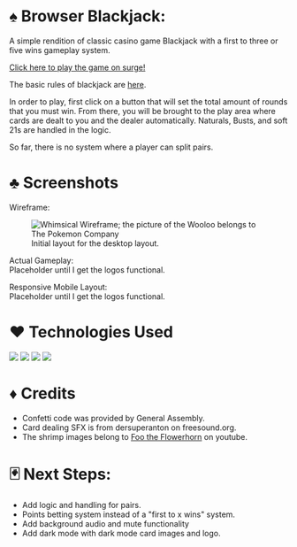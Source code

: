 # ♠ Browser Blackjack:  
 A simple rendition of classic casino game Blackjack with a first to three or five wins gameplay system. 

<a href="RPN-browser-blackjack.surge.sh" target="_blank">Click here to play the game on surge!</a>  

The basic rules of blackjack are [here](https://bicyclecards.com/how-to-play/blackjack/). 

In order to play, first click on a button that will set the total amount of rounds that you must win.
From there, you will be brought to the play area where cards are dealt to you and the dealer automatically. Naturals, Busts, and soft 21s are handled in the logic.

So far, there is no system where a player can split pairs. 

# ♣ Screenshots
Wireframe:
<figure>
    <img src="https://trello.com/1/cards/62046fe9e1a7f546ee7f21ee/attachments/62046fe9e1a7f546ee7f2200/previews/62046febe1a7f546ee7f2240/download/image.png"
         alt="Whimsical Wireframe; the picture of the Wooloo belongs to The Pokemon Company">
    <figcaption>Initial layout for the desktop layout.</figcaption>
</figure>

Actual Gameplay:  
Placeholder until I get the logos functional.

Responsive Mobile Layout:  
Placeholder until I get the logos functional.

# ♥ Technologies Used 
<img src="https://img.shields.io/badge/HTML5-E34F26?style=flat&logo=html5&logoColor=white">
<img src="https://img.shields.io/badge/CSS3-1572B6?style=flat&logo=css3&logoColor=white">
<img src="https://img.shields.io/badge/JavaScript-F7DF1E?style=flat&logo=javascript&logoColor=black">
<img src="https://img.shields.io/badge/Bootstrap-563D7C?style=flat&logo=bootstrap&logoColor=white">

# ♦ Credits
* Confetti code was provided by General Assembly.  
* Card dealing SFX is from dersuperanton on freesound.org.  
* The shrimp images belong to [Foo the Flowerhorn](https://www.youtube.com/watch?v=yk4St8wus8w) on youtube.  

# 🃏 Next Steps: 
* Add logic and handling for pairs.
* Points betting system instead of a "first to x wins" system. 
* Add background audio and mute functionality
* Add dark mode with dark mode card images and logo.